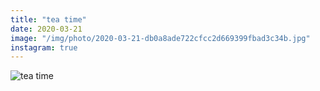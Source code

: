 ```yaml
---
title: "tea time"
date: 2020-03-21
image: "/img/photo/2020-03-21-db0a8ade722cfcc2d669399fbad3c34b.jpg"
instagram: true
---
```


![tea time](/img/photo/2020-03-21-db0a8ade722cfcc2d669399fbad3c34b.jpg)
